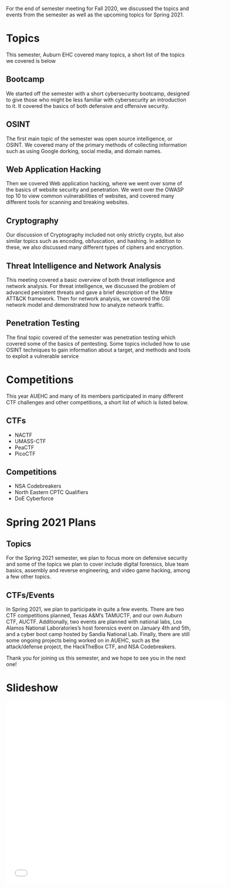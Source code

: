 For the end of semester meeting for Fall 2020, we discussed the topics and events from the semester as well as the upcoming topics for Spring 2021.

# Topics

This semester, Auburn EHC covered many topics, a short list of the topics we covered is below

## Bootcamp

We started off the semester with a short cybersecurity bootcamp, designed to give those who might be less familiar with cybersecurity an introduction to it. It covered the basics of both defensive and offensive security.

## OSINT

The first main topic of the semester was open source intelligence, or OSINT. We covered many of the primary methods of collecting information such as using Google dorking, social media, and domain names.

## Web Application Hacking

Then we covered Web application hacking, where we went over some of the basics of website security and penetration. We went over the OWASP top 10 to view common vulnerabilities of websites, and covered many different tools for scanning and breaking websites.

## Cryptography

Our discussion of Cryptography included not only strictly crypto, but also similar topics such as encoding, obfuscation, and hashing. In addition to these, we also discussed many different types of ciphers and encryption.

## Threat Intelligence and Network Analysis

This meeting covered a basic overview of both threat intelligence and network analysis. For threat intelligence, we discussed the problem of advanced persistent threats and gave a brief description of the Mitre ATT&CK framework. Then for network analysis, we covered the OSI network model and demonstrated how to analyze network traffic.

## Penetration Testing

The final topic covered of the semester was penetration testing which covered some of the basics of pentesting. Some topics included how to use OSINT techniques to gain information about a target, and methods and tools to exploit a vulnerable service

# Competitions
This year AUEHC and many of its members participated in many different CTF challenges and other competitions, a short list of which is listed below.

## CTFs

* NACTF
* UMASS-CTF
* PeaCTF
* PicoCTF

## Competitions

* NSA Codebreakers
* North Eastern CPTC Qualifiers
* DoE Cyberforce

# Spring 2021 Plans

## Topics

For the Spring 2021 semester, we plan to focus more on defensive security and some of the topics we plan to cover include digital forensics, blue team basics, assembly and reverse engineering, and video game hacking, among a few other topics.

## CTFs/Events

In Spring 2021, we plan to participate in quite a few events. There are two CTF competitions planned, Texas A&M’s TAMUCTF, and our own Auburn CTF, AUCTF. Additionally, two events are planned with national labs, Los Alamos National Laboratories’s host forensics event on January 4th and 5th, and a cyber boot camp hosted by Sandia National Lab. Finally, there are still some ongoing projects being worked on in AUEHC, such as the attack/defense project, the HackTheBox CTF, and NSA Codebreakers.

Thank you for joining us this semester, and we hope to see you in the next one!

# Slideshow
<iframe src="//docs.google.com/gview?url=http://auehc.github.io/assets/powerpoints/Closing_Meeting_Fall2020.pptx&embedded=true" style="width:600px; height:500px;" frameborder="0"></iframe>

